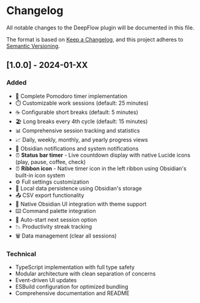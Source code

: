 # Changelog

All notable changes to the DeepFlow plugin will be documented in this file.

The format is based on [Keep a Changelog](https://keepachangelog.com/en/1.0.0/),
and this project adheres to [Semantic Versioning](https://semver.org/spec/v2.0.0.html).

## [1.0.0] - 2024-01-XX

### Added
- 🍅 Complete Pomodoro timer implementation
- ⏱️ Customizable work sessions (default: 25 minutes)
- ☕ Configurable short breaks (default: 5 minutes)
- 🏖️ Long breaks every 4th cycle (default: 15 minutes)
- 📊 Comprehensive session tracking and statistics
- 📈 Daily, weekly, monthly, and yearly progress views
- 🔔 Obsidian notifications and system notifications
- ⏰ **Status bar timer** - Live countdown display with native Lucide icons (play, pause, coffee, check)
- ⏰ **Ribbon icon** - Native timer icon in the left ribbon using Obsidian's built-in icon system
- ⚙️ Full settings customization
- 💾 Local data persistence using Obsidian's storage
- 📤 CSV export functionality
- 🎨 Native Obsidian UI integration with theme support
- ⌨️ Command palette integration
- 🔄 Auto-start next session option
- 📉 Productivity streak tracking
- 🗑️ Data management (clear all sessions)

### Technical
- TypeScript implementation with full type safety
- Modular architecture with clean separation of concerns
- Event-driven UI updates
- ESBuild configuration for optimized bundling
- Comprehensive documentation and README 